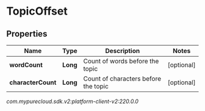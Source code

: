 # TopicOffset


## Properties

| Name | Type | Description | Notes |
| ------------ | ------------- | ------------- | ------------- |
| **wordCount** | **Long** | Count of words before the topic  |  [optional] |
| **characterCount** | **Long** | Count of characters before the topic  |  [optional] |




_com.mypurecloud.sdk.v2:platform-client-v2:220.0.0_
